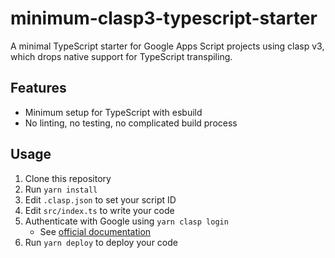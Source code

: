 # minimum-clasp3-typescript-starter

A minimal TypeScript starter for Google Apps Script projects using clasp v3, which drops native support for TypeScript transpiling.

## Features
- Minimum setup for TypeScript with esbuild
- No linting, no testing, no complicated build process

## Usage
1. Clone this repository
2. Run `yarn install`
3. Edit `.clasp.json` to set your script ID
4. Edit `src/index.ts` to write your code
5. Authenticate with Google using `yarn clasp login`
    - See [official documentation](https://github.com/google/clasp?tab=readme-ov-file#authorization)
6. Run `yarn deploy` to deploy your code
